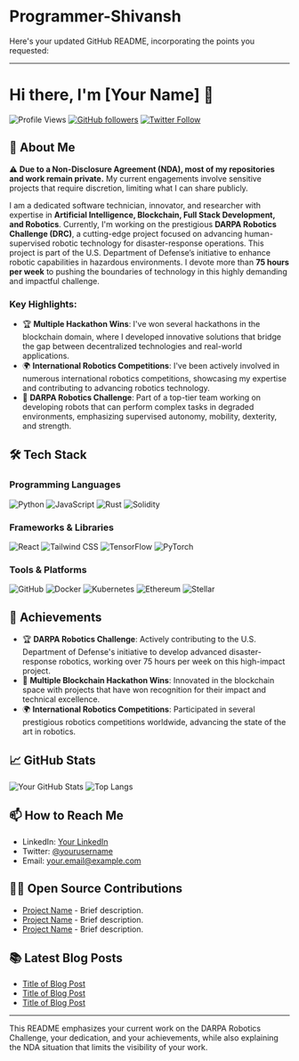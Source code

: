 # Programmer-Shivansh
Here's your updated GitHub README, incorporating the points you requested:

---

# Hi there, I'm [Your Name] 👋

![Profile Views](https://komarev.com/ghpvc/?username=yourusername&color=brightgreen&style=flat-square) 
[![GitHub followers](https://img.shields.io/github/followers/yourusername?label=Follow&style=social)](https://github.com/yourusername) 
[![Twitter Follow](https://img.shields.io/twitter/follow/yourusername?style=social)](https://twitter.com/yourusername)

## 🚀 About Me

⚠️ **Due to a Non-Disclosure Agreement (NDA), most of my repositories and work remain private.** My current engagements involve sensitive projects that require discretion, limiting what I can share publicly.

I am a dedicated software technician, innovator, and researcher with expertise in **Artificial Intelligence, Blockchain, Full Stack Development, and Robotics**. Currently, I'm working on the prestigious **DARPA Robotics Challenge (DRC)**, a cutting-edge project focused on advancing human-supervised robotic technology for disaster-response operations. This project is part of the U.S. Department of Defense’s initiative to enhance robotic capabilities in hazardous environments. I devote more than **75 hours per week** to pushing the boundaries of technology in this highly demanding and impactful challenge.

### Key Highlights:

- 🏆 **Multiple Hackathon Wins**: I've won several hackathons in the blockchain domain, where I developed innovative solutions that bridge the gap between decentralized technologies and real-world applications.
- 🌍 **International Robotics Competitions**: I've been actively involved in numerous international robotics competitions, showcasing my expertise and contributing to advancing robotics technology.
- 🔭 **DARPA Robotics Challenge**: Part of a top-tier team working on developing robots that can perform complex tasks in degraded environments, emphasizing supervised autonomy, mobility, dexterity, and strength.

## 🛠️ Tech Stack

### Programming Languages
![Python](https://img.shields.io/badge/-Python-3776AB?style=flat-square&logo=python&logoColor=white)
![JavaScript](https://img.shields.io/badge/-JavaScript-F7DF1E?style=flat-square&logo=javascript&logoColor=black)
![Rust](https://img.shields.io/badge/-Rust-000000?style=flat-square&logo=rust&logoColor=white)
![Solidity](https://img.shields.io/badge/-Solidity-363636?style=flat-square&logo=solidity&logoColor=white)

### Frameworks & Libraries
![React](https://img.shields.io/badge/-React-61DAFB?style=flat-square&logo=react&logoColor=black)
![Tailwind CSS](https://img.shields.io/badge/-TailwindCSS-38B2AC?style=flat-square&logo=tailwind-css&logoColor=white)
![TensorFlow](https://img.shields.io/badge/-TensorFlow-FF6F00?style=flat-square&logo=tensorflow&logoColor=white)
![PyTorch](https://img.shields.io/badge/-PyTorch-EE4C2C?style=flat-square&logo=pytorch&logoColor=white)

### Tools & Platforms
![GitHub](https://img.shields.io/badge/-GitHub-181717?style=flat-square&logo=github&logoColor=white)
![Docker](https://img.shields.io/badge/-Docker-2496ED?style=flat-square&logo=docker&logoColor=white)
![Kubernetes](https://img.shields.io/badge/-Kubernetes-326CE5?style=flat-square&logo=kubernetes&logoColor=white)
![Ethereum](https://img.shields.io/badge/-Ethereum-3C3C3D?style=flat-square&logo=ethereum&logoColor=white)
![Stellar](https://img.shields.io/badge/-Stellar-7D00FF?style=flat-square&logo=stellar&logoColor=white)

## 🚀 Achievements

- 🏆 **DARPA Robotics Challenge**: Actively contributing to the U.S. Department of Defense's initiative to develop advanced disaster-response robotics, working over 75 hours per week on this high-impact project.
- 🥇 **Multiple Blockchain Hackathon Wins**: Innovated in the blockchain space with projects that have won recognition for their impact and technical excellence.
- 🌍 **International Robotics Competitions**: Participated in several prestigious robotics competitions worldwide, advancing the state of the art in robotics.

## 📈 GitHub Stats

![Your GitHub Stats](https://github-readme-stats.vercel.app/api?username=yourusername&show_icons=true&theme=radical)
![Top Langs](https://github-readme-stats.vercel.app/api/top-langs/?username=yourusername&layout=compact&theme=radical)

## 📫 How to Reach Me

- LinkedIn: [Your LinkedIn](https://linkedin.com/in/yourusername)
- Twitter: [@yourusername](https://twitter.com/yourusername)
- Email: [your.email@example.com](mailto:your.email@example.com)

## 🧑‍💻 Open Source Contributions

- [Project Name](#) - Brief description.
- [Project Name](#) - Brief description.
- [Project Name](#) - Brief description.

## 📚 Latest Blog Posts

<!-- BLOG-POST-LIST:START -->
- [Title of Blog Post](#)
- [Title of Blog Post](#)
- [Title of Blog Post](#)
<!-- BLOG-POST-LIST:END -->

---

This README emphasizes your current work on the DARPA Robotics Challenge, your dedication, and your achievements, while also explaining the NDA situation that limits the visibility of your work.